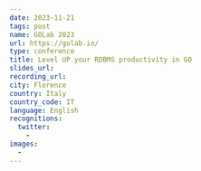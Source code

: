 ```yaml
---
date: 2023-11-21
tags: post
name: GOLab 2023
url: https://golab.io/
type: conference
title: Level UP your RDBMS productivity in GO
slides_url: 
recording_url:
city: Florence
country: Italy
country_code: IT
language: English
recognitions:
  twitter:
    - 
images:
  - 
---
```

